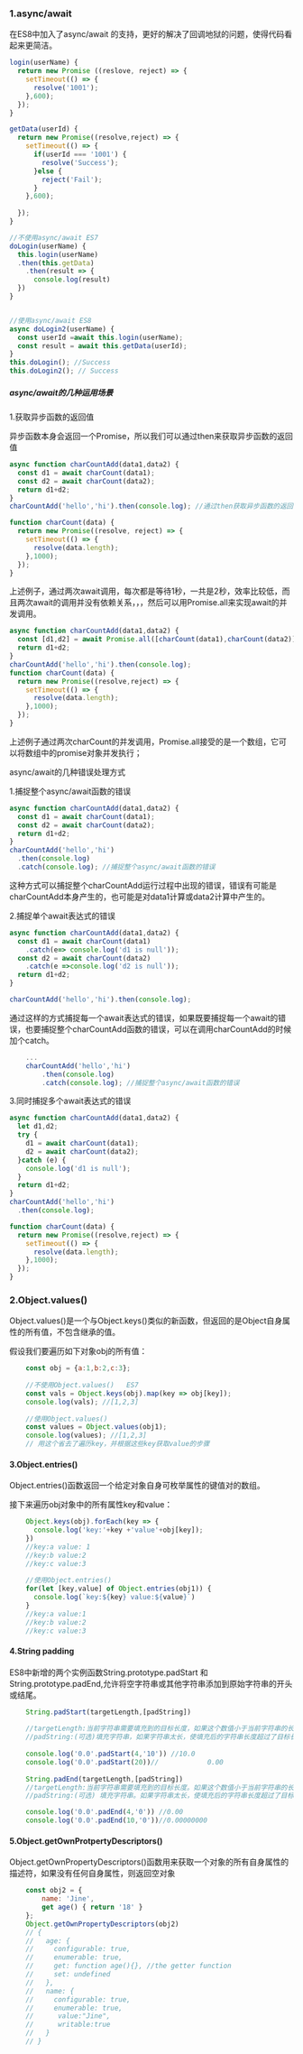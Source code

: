 
### 1.async/await 

在ES8中加入了async/await 的支持，更好的解决了回调地狱的问题，使得代码看起来更简洁。
```js
login(userName) {
  return new Promise ((reslove, reject) => {
    setTimeout(() => {
      resolve('1001');
    },600);
  });
}

getData(userId) {
  return new Promise((resolve,reject) => {
    setTimeout(() => {
      if(userId === '1001') {
        resolve('Success');
      }else {
        reject('Fail');
      }
    },600);
  
  });
}
```   
```js  
//不使用async/await ES7
doLogin(userName) {
  this.login(userName)
  .then(this.getData)
    .then(result => {
      console.log(result)
  })
}


//使用async/await ES8
async doLogin2(userName) {
  const userId =await this.login(userName); 
  const result = await this.getData(userId);
}
this.doLogin(); //Success
this.doLogin2(); // Success
```


##### async/await的几种运用场景

1.获取异步函数的返回值

异步函数本身会返回一个Promise，所以我们可以通过then来获取异步函数的返回值
```js
async function charCountAdd(data1,data2) {
  const d1 = await charCount(data1);
  const d2 = await charCount(data2);
  return d1+d2;
}
charCountAdd('hello','hi').then(console.log); //通过then获取异步函数的返回值。

function charCount(data) {
  return new Promise((resolve, reject) => {
    setTimeout(() => {
      resolve(data.length);
    },1000);
  });
}
```
上述例子，通过两次await调用，每次都是等待1秒，一共是2秒，效率比较低，而且两次await的调用并没有依赖关系，，，然后可以用Promise.all来实现await的并发调用。
```js
async function charCountAdd(data1,data2) {
  const [d1,d2] = await Promise.all([charCount(data1),charCount(data2)]);
  return d1+d2;
}
charCountAdd('hello','hi').then(console.log);
function charCount(data) {
  return new Promise((resolve,reject) => {
    setTimeout(() => {
      resolve(data.length);
    },1000);
  });
}
```


上述例子通过两次charCount的并发调用，Promise.all接受的是一个数组，它可以将数组中的promise对象并发执行；

async/await的几种错误处理方式

1.捕捉整个async/await函数的错误
```js
async function charCountAdd(data1,data2) {
  const d1 = await charCount(data1);
  const d2 = await charCount(data2);
  return d1+d2;
}
charCountAdd('hello','hi')
  .then(console.log)
  .catch(console.log); //捕捉整个async/await函数的错误
```   

这种方式可以捕捉整个charCountAdd运行过程中出现的错误，错误有可能是charCountAdd本身产生的，也可能是对data1计算或data2计算中产生的。

2.捕捉单个await表达式的错误
```js
async function charCountAdd(data1,data2) {
  const d1 = await charCount(data1)
    .catch(e=> console.log('d1 is null'));
  const d2 = await charCount(data2)
    .catch(e =>console.log('d2 is null'));
  return d1+d2;	
}

charCountAdd('hello','hi').then(console.log);
```
通过这样的方式捕捉每一个await表达式的错误，如果既要捕捉每一个await的错误，也要捕捉整个charCountAdd函数的错误，可以在调用charCountAdd的时候加个catch。
```js
    ...
    charCountAdd('hello','hi')
    	.then(console.log)
    	.catch(console.log); //捕捉整个async/await函数的错误
```
3.同时捕捉多个await表达式的错误

```js
async function charCountAdd(data1,data2) {
  let d1,d2;
  try {
    d1 = await charCount(data1);
    d2 = await charCount(data2);
  }catch (e) {
    console.log('d1 is null');
  }
  return d1+d2;
}
charCountAdd('hello','hi')
  .then(console.log);

function charCount(data) {
  return new Promise((resolve,reject) => {
    setTimeout(() => {
      resolve(data.length);
    },1000);
  });
}
```

### 2.Object.values()

Object.values()是一个与Object.keys()类似的新函数，但返回的是Object自身属性的所有值，不包含继承的值。

假设我们要遍历如下对象obj的所有值：
```js
    const obj = {a:1,b:2,c:3};
    
    //不使用Object.values()   ES7
    const vals = Object.keys(obj).map(key => obj[key]);
    console.log(vals); //[1,2,3]
    
    //使用Object.values()
    const values = Object.values(obj1);
    console.log(values); //[1,2,3]
    // 用这个省去了遍历key，并根据这些key获取value的步骤
```
#### 3.Object.entries()

Object.entries()函数返回一个给定对象自身可枚举属性的键值对的数组。

接下来遍历obj对象中的所有属性key和value：
```js
    Object.keys(obj).forEach(key => {
      console.log('key:'+key +'value'+obj[key]);
    })
    //key:a value: 1
    //key:b value:2
    //key:c value:3
    
    //使用Object.entries()
    for(let [key,value] of Object.entries(obj1)) {
      console.log(`key:${key} value:${value}`)
    }
    //key:a value:1
    //key:b value:2
    //key:c value:3
```   

#### 4.String padding

ES8中新增的两个实例函数String.prototype.padStart 和String.prototype.padEnd,允许将空字符串或其他字符串添加到原始字符串的开头或结尾。
```js
    String.padStart(targetLength,[padString])
  
    //targetLength:当前字符串需要填充到的目标长度，如果这个数值小于当前字符串的长度，则返回当前字符串本身
    //padString:(可选)填充字符串，如果字符串太长，使填充后的字符串长度超过了目标长度，则只保留最左侧部分，其他部分会被截断，此参数的缺省值为“”
    
    console.log('0.0'.padStart(4,'10')) //10.0
    console.log('0.0'.padStart(20))//            0.00
    
    String.padEnd(targetLength,[padString])
    //targetLength:当前字符串需要填充到的目标长度。如果这个数值小于当前字符串的长度，则返回当前字符串本身。
    //padString:(可选) 填充字符串。如果字符串太长，使填充后的字符串长度超过了目标长度，则只保留最左侧的部分，其他部分会被截断，此参数的缺省值为 " ";  

    console.log('0.0'.padEnd(4,'0')) //0.00    
    console.log('0.0'.padEnd(10,'0'))//0.00000000
```   

#### 5.Object.getOwnProtpertyDescriptors()

Object.getOwnPropertyDescriptors()函数用来获取一个对象的所有自身属性的描述符，如果没有任何自身属性，则返回空对象
```js
    const obj2 = {
    	name: 'Jine',
    	get age() { return '18' }
    };
    Object.getOwnPropertyDescriptors(obj2)
    // {
    //   age: {
    //     configurable: true,
    //     enumerable: true,
    //     get: function age(){}, //the getter function
    //     set: undefined
    //   },
    //   name: {
    //     configurable: true,
    //     enumerable: true,
    //		value:"Jine",
    //		writable:true
    //   }
    // }
```   
    